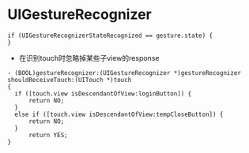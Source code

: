 UIGestureRecognizer
==============

```objc
if (UIGestureRecognizerStateRecognized == gesture.state) {
}
```

* 在识别touch时忽略掉某些子view的response

```objc
- (BOOL)gestureRecognizer:(UIGestureRecognizer *)gestureRecognizer shouldReceiveTouch:(UITouch *)touch
{
  if ([touch.view isDescendantOfView:loginButton]) {
      return NO;
  }
  else if ([touch.view isDescendantOfView:tempCloseButton]) {
      return NO;
  }
      return YES;
}
```







